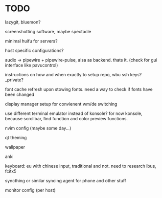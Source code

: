 # TODO
lazygit, bluemon?

screenshotting software, maybe spectacle

minimal huifu for servers?

host specific configurations?

audio -> pipewire + pipewire-pulse, alsa as backend. thats it. (check for gui interface like pavucontrol)

instructions on how and when exactly to setup repo, wbu ssh keys? \_private? 

font cache refresh upon stowing fonts. need a way to check if fonts have been changed

display manager setup for convienent wm/de switching

use different terminal emulator instead of konsole? for now konsole, because scrollbar, find function and color preview functions. 

nvim config (maybe some day...)

qt theming

wallpaper 

anki

keyboard: eu with chinese input, traditional and not. need to research ibus, fcitx5 

syncthing or similar syncing agent for phone and other stuff

monitor config (per host)
